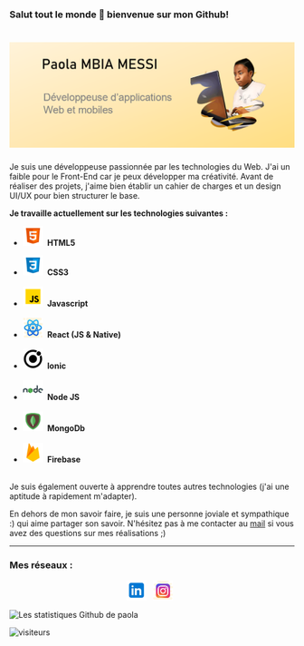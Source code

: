 ### Salut tout le monde 👋 bienvenue sur mon Github!

# ![PaolaMBIA](https://github.com/PaolaMBIA/PaolaMBIA/blob/main/baner.PNG)

Je suis une développeuse passionnée par les technologies du Web. J'ai un faible pour le Front-End car je peux développer ma créativité. Avant de réaliser des projets, j'aime bien établir un cahier de charges et un design UI/UX pour bien structurer le base. 

<strong>Je travaille actuellement sur les technologies suivantes :</strong><br/>
 - <p><img width="35" src="https://github.com/PaolaMBIA/PaolaMBIA/blob/main/icons8-html-5.svg?raw=true">&nbsp;&nbsp;<span><strong>HTML5</strong></span><p>
 - <a href="#" ><img width="35" src="https://github.com/PaolaMBIA/PaolaMBIA/blob/main/icons8-css3.svg?raw=true"></a>&nbsp;&nbsp;<strong>CSS3</strong></span><br/><br/>
 - <a href="#" ><img width="35" src="https://github.com/PaolaMBIA/PaolaMBIA/blob/main/icons8-javascript.svg?raw=true"></a>&nbsp;&nbsp;<strong>Javascript</strong></span><br/><br/>
 - <a href="#" ><img width="35" src="https://github.com/PaolaMBIA/PaolaMBIA/blob/main/icons8-react-native.svg?raw=true"></a>&nbsp;&nbsp;<strong>React (JS & Native)</strong></span><br/><br/>
 - <a href="#" ><img width="35" src="https://github.com/PaolaMBIA/PaolaMBIA/blob/main/icons8-ionic.svg?raw=true"></a>&nbsp;&nbsp;<strong>Ionic</strong></span><br/><br/>
 - <a href="#" ><img width="35" src="https://github.com/PaolaMBIA/PaolaMBIA/blob/main/icons8-nodejs.svg?raw=true"></a>&nbsp;&nbsp;<strong>Node JS</strong></span><br/><br/>
 - <a href="#" ><img width="35" src="https://github.com/PaolaMBIA/PaolaMBIA/blob/main/icons8-mongodb.svg?raw=true"></a>&nbsp;&nbsp;<strong>MongoDb</strong></span><br/><br/>
 - <a href="#" ><img width="35" src="https://github.com/PaolaMBIA/PaolaMBIA/blob/main/icons8-firebase.svg?raw=true"></a>&nbsp;&nbsp;<strong>Firebase</strong></span><br/><br/>

 
Je suis également ouverte à apprendre toutes autres technologies (j'ai une aptitude à rapidement m'adapter).

En dehors de mon savoir faire, je suis une personne joviale et sympathique :) qui aime partager son savoir. N'hésitez pas à me contacter au [mail](mailto:afrik.tchop@gmail.com) si vous avez des questions sur mes réalisations ;)

<hr>

### Mes réseaux :
<p align='center'>
 <a href="https://www.linkedin.com/in/paola-mbia-messi-86273a150/" ><img width="35" src="https://github.com/PaolaMBIA/PaolaMBIA/blob/main/icons8-linkedin.svg?raw=true"></a>&nbsp;&nbsp;
 <a href="https://www.instagram.com/paolambiamessi/" ><img width="35" src="https://github.com/PaolaMBIA/PaolaMBIA/blob/main/icons8-instagram.svg?raw=true"></a>&nbsp;&nbsp;
</p>


![Les statistiques Github de paola](https://github-readme-stats.vercel.app/api?username=paolaMBIA&show_icons=true)


![visiteurs](https://visitor-badge.glitch.me/badge?page_id=paolaMBIA.visitor-badge)

